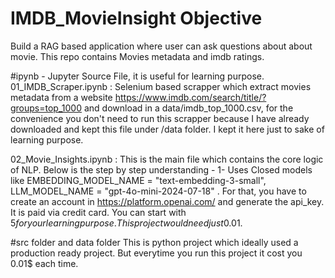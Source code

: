 # IMDB_MovieInsight Objective 
Build a RAG based application where user can ask questions about about movie. This repo contains Movies metadata and imdb ratings.

#ipynb - Jupyter Source File, it is useful for learning purpose.
01_IMDB_Scraper.ipynb : Selenium based scrapper which extract movies metadata from a website https://www.imdb.com/search/title/?groups=top_1000 and download in a data/imdb_top_1000.csv, for the convenience you don't need to run this scrapper because I have already downloaded and kept this file under /data folder. I kept it here just to sake of learning purpose.

02_Movie_Insights.ipynb : This is the main file which contains the core logic of NLP. Below is the step by step understanding -
1- Uses Closed models like EMBEDDING_MODEL_NAME = "text-embedding-3-small", LLM_MODEL_NAME = "gpt-4o-mini-2024-07-18" .  For that, you have to create an account in https://platform.openai.com/ and generate the api_key. It is paid via credit card. You can start with $5 for your learning purpose. This project would need just 0.01$. 

#src folder and data folder
This is python project which ideally used a production ready project. But everytime you run this project it cost you 0.01$ each time. 


